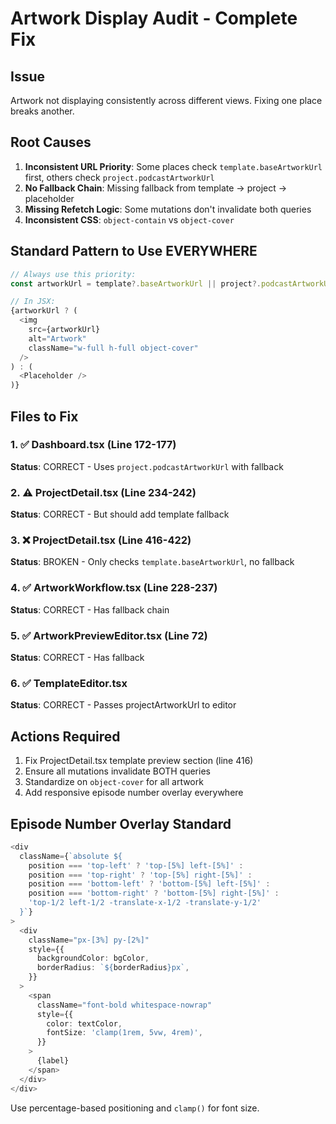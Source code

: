 # Artwork Display Audit - Complete Fix

## Issue
Artwork not displaying consistently across different views. Fixing one place breaks another.

## Root Causes
1. **Inconsistent URL Priority**: Some places check `template.baseArtworkUrl` first, others check `project.podcastArtworkUrl`
2. **No Fallback Chain**: Missing fallback from template → project → placeholder
3. **Missing Refetch Logic**: Some mutations don't invalidate both queries
4. **Inconsistent CSS**: `object-contain` vs `object-cover`

## Standard Pattern to Use EVERYWHERE

```typescript
// Always use this priority:
const artworkUrl = template?.baseArtworkUrl || project?.podcastArtworkUrl;

// In JSX:
{artworkUrl ? (
  <img 
    src={artworkUrl}
    alt="Artwork"
    className="w-full h-full object-cover"
  />
) : (
  <Placeholder />
)}
```

## Files to Fix

### 1. ✅ Dashboard.tsx (Line 172-177)
**Status**: CORRECT - Uses `project.podcastArtworkUrl` with fallback

### 2. ⚠️ ProjectDetail.tsx (Line 234-242)
**Status**: CORRECT - But should add template fallback

### 3. ❌ ProjectDetail.tsx (Line 416-422) 
**Status**: BROKEN - Only checks `template.baseArtworkUrl`, no fallback

### 4. ✅ ArtworkWorkflow.tsx (Line 228-237)
**Status**: CORRECT - Has fallback chain

### 5. ✅ ArtworkPreviewEditor.tsx (Line 72)
**Status**: CORRECT - Has fallback

### 6. ✅ TemplateEditor.tsx
**Status**: CORRECT - Passes projectArtworkUrl to editor

## Actions Required

1. Fix ProjectDetail.tsx template preview section (line 416)
2. Ensure all mutations invalidate BOTH queries
3. Standardize on `object-cover` for all artwork
4. Add responsive episode number overlay everywhere

## Episode Number Overlay Standard

```typescript
<div 
  className={`absolute ${
    position === 'top-left' ? 'top-[5%] left-[5%]' :
    position === 'top-right' ? 'top-[5%] right-[5%]' :
    position === 'bottom-left' ? 'bottom-[5%] left-[5%]' :
    position === 'bottom-right' ? 'bottom-[5%] right-[5%]' :
    'top-1/2 left-1/2 -translate-x-1/2 -translate-y-1/2'
  }`}
>
  <div 
    className="px-[3%] py-[2%]"
    style={{
      backgroundColor: bgColor,
      borderRadius: `${borderRadius}px`,
    }}
  >
    <span 
      className="font-bold whitespace-nowrap"
      style={{
        color: textColor,
        fontSize: 'clamp(1rem, 5vw, 4rem)',
      }}
    >
      {label}
    </span>
  </div>
</div>
```

Use percentage-based positioning and `clamp()` for font size.

